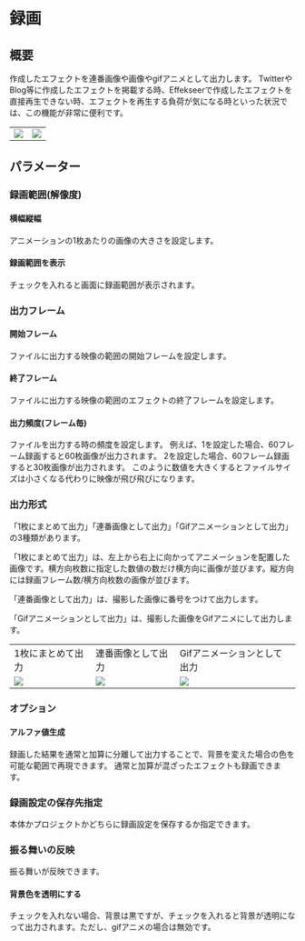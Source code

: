 ﻿# 録画
	
## 概要

作成したエフェクトを連番画像や画像やgifアニメとして出力します。 TwitterやBlog等に作成したエフェクトを掲載する時、Effekseerで作成したエフェクトを直接再生できない時、エフェクトを再生する負荷が気になる時といった状況では、この機能が非常に便利です。

<table>

<tbody>

<tr>

<td><img src="../../img/Reference/record_anim.jpg"></td>

<td><img src="../../img/Reference/record_gifanim.gif"></td>

</tr>

</tbody>

</table>

## パラメーター

### 録画範囲(解像度)

#### 横幅縦幅

アニメーションの1枚あたりの画像の大きさを設定します。

#### 録画範囲を表示

チェックを入れると画面に録画範囲が表示されます。

### 出力フレーム

#### 開始フレーム

ファイルに出力する映像の範囲の開始フレームを設定します。

#### 終了フレーム

ファイルに出力する映像の範囲のエフェクトの終了フレームを設定します。

#### 出力頻度(フレーム毎)

ファイルを出力する時の頻度を設定します。 例えば、1を設定した場合、60フレーム録画すると60枚画像が出力されます。 2を設定した場合、60フレーム録画すると30枚画像が出力されます。 このように数値を大きくするとファイルサイズは小さくなる代わりに映像が飛び飛びになります。

### 出力形式

「1枚にまとめて出力」「連番画像として出力」「Gifアニメーションとして出力」の3種類があります。

「1枚にまとめて出力」は、左上から右上に向かってアニメーションを配置した画像です。横方向枚数に指定した数値の数だけ横方向に画像が並びます。縦方向には録画フレーム数/横方向枚数の画像が並びます。

「連番画像として出力」は、撮影した画像に番号をつけて出力します。

「Gifアニメーションとして出力」は、撮影した画像をGifアニメにして出力します。

<table>

<tbody>

<tr>

<td>1枚にまとめて出力</td>

<td>連番画像として出力</td>

<td>Gifアニメーションとして出力</td>

</tr>

<tr>

<td><img src="../../img/Reference/record_single.jpg"></td>

<td><img src="../../img/Reference/record_seq.jpg"></td>

<td><img src="../../img/Reference/record_gifanim.gif"></td>

</tr>

</tbody>

</table>

### オプション
#### アルファ値生成
録画した結果を通常と加算に分離して出力することで、背景を変えた場合の色を可能な範囲で再現できます。
通常と加算が混ざったエフェクトも録画できます。

### 録画設定の保存先指定
本体かプロジェクトかどちらに録画設定を保存するか指定できます。

### 振る舞いの反映
振る舞いが反映できます。

#### 背景色を透明にする

チェックを入れない場合、背景は黒ですが、チェックを入れると背景が透明になって出力されます。ただし、gifアニメの場合は無効です。
